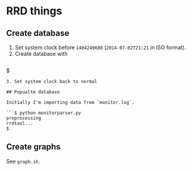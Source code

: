 # RRD things

## Create database

1. Set system clock before `1404249680` (`2014-07-02T21:21` in ISO format).
2. Create database with
   ```$ rrdtool create monitor_db.rrd --step 900 DS:bandwidth:GAUGE:3600:0:1000 DS:usercount:GAUGE:4000:0:1000 RRA:MAX:0.5:1:140160
$
```
3. Set system clock back to normal

## Popualte database

Initially I'm importing data from `monitor.log`. 

```$ python monitorparser.py 
preprocessing
rrdtool...
$
```

## Create graphs

See `graph.sh`. 
